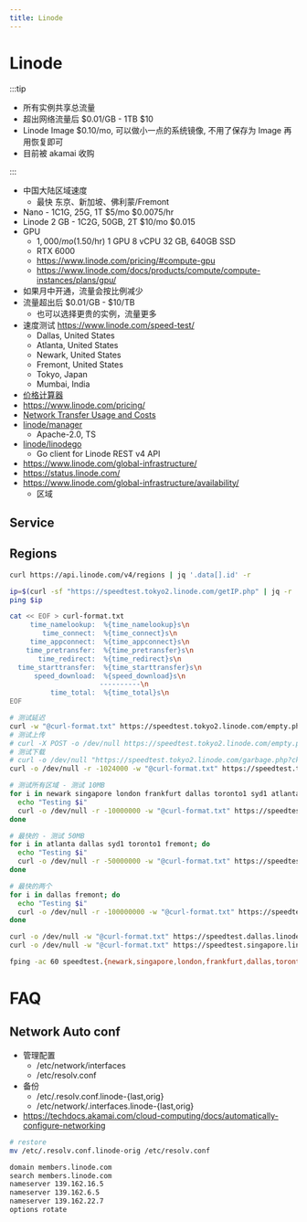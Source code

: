 ```yaml
---
title: Linode
---
```


# Linode

:::tip

- 所有实例共享总流量
- 超出网络流量后 $0.01/GB - 1TB $10
- Linode Image $0.10/mo, 可以做小一点的系统镜像, 不用了保存为 Image 再用恢复即可
- 目前被 akamai 收购

:::

- 中国大陆区域速度
  - 最快 东京、新加坡、佛利蒙/Fremont
- Nano - 1C1G, 25G, 1T $5/mo $0.0075/hr
- Linode 2 GB - 1C2G, 50GB, 2T $10/mo $0.015
- GPU
  - $1,000/mo ($1.50/hr) 1 GPU 8 vCPU 32 GB, 640GB SSD
  - RTX 6000
  - https://www.linode.com/pricing/#compute-gpu
  - https://www.linode.com/docs/products/compute/compute-instances/plans/gpu/
- 如果月中开通，流量会按比例减少
- 流量超出后 $0.01/GB - $10/TB
  - 也可以选择更贵的实例，流量更多
- 速度测试 https://www.linode.com/speed-test/
  - Dallas, United States
  - Atlanta, United States
  - Newark, United States
  - Fremont, United States
  - Tokyo, Japan
  - Mumbai, India
- [价格计算器](https://www.linode.com/cloud-pricing-calculator/)
- https://www.linode.com/pricing/
- [Network Transfer Usage and Costs](https://www.linode.com/docs/guides/network-transfer/)
- [linode/manager](https://github.com/linode/manager)
  - Apache-2.0, TS
- [linode/linodego](https://github.com/linode/linodego)
  - Go client for Linode REST v4 API
- https://www.linode.com/global-infrastructure/
- https://status.linode.com/
- https://www.linode.com/global-infrastructure/availability/
  - 区域

## Service

## Regions

```bash
curl https://api.linode.com/v4/regions | jq '.data[].id' -r
```

<!-- $$('.c-speed-test__links a').map(v=>new URL(v.href).hostname).map(v=>v.match(/speedtest.(\w+).linode.com/)[1]).join(' ') -->
<!-- https://www.linode.com/community/questions/17075/how-do-i-use-your-speed-test -->

```bash
ip=$(curl -sf "https://speedtest.tokyo2.linode.com/getIP.php" | jq -r .processedString | egrep -o '^[0-9.]+')
ping $ip

cat << EOF > curl-format.txt
     time_namelookup:  %{time_namelookup}s\n
        time_connect:  %{time_connect}s\n
     time_appconnect:  %{time_appconnect}s\n
    time_pretransfer:  %{time_pretransfer}s\n
       time_redirect:  %{time_redirect}s\n
  time_starttransfer:  %{time_starttransfer}s\n
      speed_download:  %{speed_download}s\n
                      ----------\n
          time_total:  %{time_total}s\n
EOF

# 测试延迟
curl -w "@curl-format.txt" https://speedtest.tokyo2.linode.com/empty.php
# 测试上传
# curl -X POST -o /dev/null https://speedtest.tokyo2.linode.com/empty.php --data-binary @/dev/null
# 测试下载
# curl -o /dev/null "https://speedtest.tokyo2.linode.com/garbage.php?ckSize=100"
curl -o /dev/null -r -1024000 -w "@curl-format.txt" https://speedtest.tokyo2.linode.com/100MB-tokyo2.bin > tokyo2.txt

# 测试所有区域 - 测试 10MB
for i in newark singapore london frankfurt dallas toronto1 syd1 atlanta tokyo2 mumbai1 fremont; do
  echo "Testing $i"
  curl -o /dev/null -r -10000000 -w "@curl-format.txt" https://speedtest.$i.linode.com/100MB-$i.bin > $i.txt
done

# 最快的 - 测试 50MB
for i in atlanta dallas syd1 toronto1 fremont; do
  echo "Testing $i"
  curl -o /dev/null -r -50000000 -w "@curl-format.txt" https://speedtest.$i.linode.com/100MB-$i.bin > $i.txt
done

# 最快的两个
for i in dallas fremont; do
  echo "Testing $i"
  curl -o /dev/null -r -100000000 -w "@curl-format.txt" https://speedtest.$i.linode.com/100MB-$i.bin > $i.txt
done

curl -o /dev/null -w "@curl-format.txt" https://speedtest.dallas.linode.com/100MB-dallas.bin > dallas.txt
curl -o /dev/null -w "@curl-format.txt" https://speedtest.singapore.linode.com/100MB-singapore.bin > singapore.txt

fping -ac 60 speedtest.{newark,singapore,london,frankfurt,dallas,toronto1,syd1,atlanta,tokyo2,mumbai1,fremont}.linode.com
```

# FAQ

## Network Auto conf

- 管理配置
  - /etc/network/interfaces
  - /etc/resolv.conf
- 备份
  - /etc/.resolv.conf.linode-{last,orig}
  - /etc/network/.interfaces.linode-{last,orig}
- https://techdocs.akamai.com/cloud-computing/docs/automatically-configure-networking

```bash
# restore
mv /etc/.resolv.conf.linode-orig /etc/resolv.conf
```

```txt title="/etc/resolv.conf"
domain members.linode.com
search members.linode.com
nameserver 139.162.16.5
nameserver 139.162.6.5
nameserver 139.162.22.7
options rotate
```
